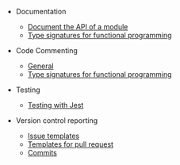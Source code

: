 <!-- docs/_sidebar.md -->

* Documentation
  * [Document the API of a module](documentation/api-of-a-module.md)
  * [Type signatures for functional programming](comments/functional-programming_type-signatures.md)

* Code Commenting
  * [General](comments/code-documentation.md)
  * [Type signatures for functional programming](comments/functional-programming_type-signatures.md)

* Testing
  * [Testing with Jest](testing/cheatsheets.md)

* Version control reporting
  * [Issue templates](version-control-reporting/issue-templates)
  * [Templates for pull request](version-control-reporting/pull-request-templates/pull-request.template.md)
  * [Commits](version-control-reporting/commits.md)
